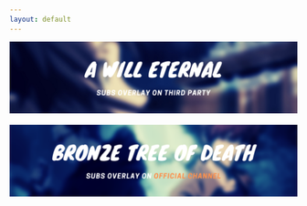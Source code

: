 ```yaml
---
layout: default
---
```

<style>
.zoom {
  transition: transform .2s;
}

.zoom:hover {
  -ms-transform: scale(1.1); /* IE 9 */
  -webkit-transform: scale(1.1); /* Safari 3-8 */
  transform: scale(1.1); 
}

</style>
<div class="zoom">
<a href="https://wuzimiko.github.io/subsoverlay/awilleternal/en"> <img src="images/AWEBanner.png"> </a></div>

<br>

<div class="zoom">
<a href="https://wuzimiko.github.io/subsoverlay/bronzetreeofdeath/en"> <img src="images/DMBJBanner.png"> </a></div>


